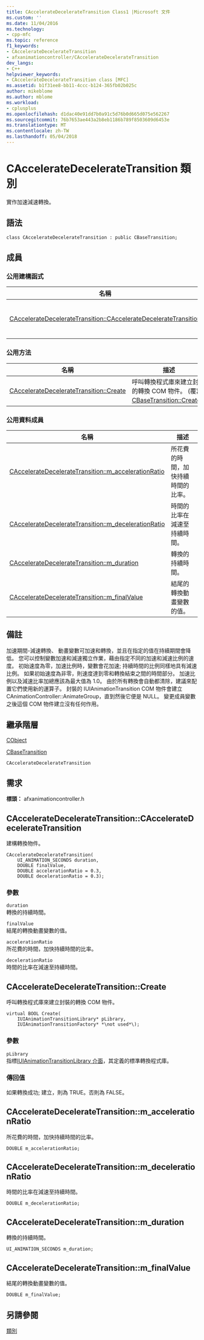 ```yaml
---
title: CAccelerateDecelerateTransition Class1 |Microsoft 文件
ms.custom: ''
ms.date: 11/04/2016
ms.technology:
- cpp-mfc
ms.topic: reference
f1_keywords:
- CAccelerateDecelerateTransition
- afxanimationcontroller/CAccelerateDecelerateTransition
dev_langs:
- C++
helpviewer_keywords:
- CAccelerateDecelerateTransition class [MFC]
ms.assetid: b1f31ee8-bb11-4ccc-b124-365fb02b025c
author: mikeblome
ms.author: mblome
ms.workload:
- cplusplus
ms.openlocfilehash: d1dac40e91dd7b0a91c5d76b0d665d075e562267
ms.sourcegitcommit: 76b7653ae443a2b8eb1186b789f8503609d6453e
ms.translationtype: MT
ms.contentlocale: zh-TW
ms.lasthandoff: 05/04/2018
---
```

# <a name="cacceleratedeceleratetransition-class"></a>CAccelerateDecelerateTransition 類別
實作加速減速轉換。  
  
## <a name="syntax"></a>語法  
  
```  
class CAccelerateDecelerateTransition : public CBaseTransition;  
```  
  
## <a name="members"></a>成員  
  
### <a name="public-constructors"></a>公用建構函式  
  
|名稱|描述|  
|----------|-----------------|  
|[CAccelerateDecelerateTransition::CAccelerateDecelerateTransition](#cacceleratedeceleratetransition)|建構轉換物件。|  
  
### <a name="public-methods"></a>公用方法  
  
|名稱|描述|  
|----------|-----------------|  
|[CAccelerateDecelerateTransition::Create](#create)|呼叫轉換程式庫來建立封裝的轉換 COM 物件。 (覆寫[CBaseTransition::Create](../../mfc/reference/cbasetransition-class.md#create)。)|  
  
### <a name="public-data-members"></a>公用資料成員  
  
|名稱|描述|  
|----------|-----------------|  
|[CAccelerateDecelerateTransition::m_accelerationRatio](#m_accelerationratio)|所花費的時間，加快持續時間的比率。|  
|[CAccelerateDecelerateTransition::m_decelerationRatio](#m_decelerationratio)|時間的比率在減速至持續時間。|  
|[CAccelerateDecelerateTransition::m_duration](#m_duration)|轉換的持續時間。|  
|[CAccelerateDecelerateTransition::m_finalValue](#m_finalvalue)|結尾的轉換動畫變數的值。|  
  
## <a name="remarks"></a>備註  
 加速期間-減速轉換、 動畫變數可加速和轉換，並且在指定的值在持續期間會降低。 您可以控制變數加速和減速獨立作業，藉由指定不同的加速和減速比例的速度。 初始速度為零，加速比例時，變數會花加速; 持續時間的比例同樣地具有減速比例。 如果初始速度為非零，則速度達到零和轉換結束之間的時間部分。 加速比例以及減速比率加總應該為最大值為 1.0。 由於所有轉換會自動都清除，建議來配置它們使用新的運算子。 封裝的 IUIAnimationTransition COM 物件會建立 CAnimationController::AnimateGroup，直到然後它便是 NULL。 變更成員變數之後這個 COM 物件建立沒有任何作用。  
  
## <a name="inheritance-hierarchy"></a>繼承階層  
 [CObject](../../mfc/reference/cobject-class.md)  
  
 [CBaseTransition](../../mfc/reference/cbasetransition-class.md)  
  
 `CAccelerateDecelerateTransition`   
  
## <a name="requirements"></a>需求  
 **標頭：** afxanimationcontroller.h  
  
##  <a name="cacceleratedeceleratetransition"></a>  CAccelerateDecelerateTransition::CAccelerateDecelerateTransition  
 建構轉換物件。  
  
```  
CAccelerateDecelerateTransition(
    UI_ANIMATION_SECONDS duration,  
    DOUBLE finalValue,  
    DOUBLE accelerationRatio = 0.3,  
    DOUBLE decelerationRatio = 0.3);
```  
  
### <a name="parameters"></a>參數  
 `duration`  
 轉換的持續時間。  
  
 `finalValue`  
 結尾的轉換動畫變數的值。  
  
 `accelerationRatio`  
 所花費的時間，加快持續時間的比率。  
  
 `decelerationRatio`  
 時間的比率在減速至持續時間。  
  
##  <a name="create"></a>  CAccelerateDecelerateTransition::Create  
 呼叫轉換程式庫來建立封裝的轉換 COM 物件。  
  
```  
virtual BOOL Create(
    IUIAnimationTransitionLibrary* pLibrary,  
    IUIAnimationTransitionFactory* *\not used*\);
```  
  
### <a name="parameters"></a>參數  
`pLibrary`  
 指標[IUIAnimationTransitionLibrary 介面](https://msdn.microsoft.com/library/windows/desktop/dd371897)，其定義的標準轉換程式庫。  
  
### <a name="return-value"></a>傳回值  
 如果轉換成功; 建立，則為 TRUE。否則為 FALSE。  
  
##  <a name="m_accelerationratio"></a>  CAccelerateDecelerateTransition::m_accelerationRatio  
 所花費的時間，加快持續時間的比率。  
  
```  
DOUBLE m_accelerationRatio;  
```  
  
##  <a name="m_decelerationratio"></a>  CAccelerateDecelerateTransition::m_decelerationRatio  
 時間的比率在減速至持續時間。  
  
```  
DOUBLE m_decelerationRatio;  
```  
  
##  <a name="m_duration"></a>  CAccelerateDecelerateTransition::m_duration  
 轉換的持續時間。  
  
```  
UI_ANIMATION_SECONDS m_duration;  
```  
  
##  <a name="m_finalvalue"></a>  CAccelerateDecelerateTransition::m_finalValue  
 結尾的轉換動畫變數的值。  
  
```  
DOUBLE m_finalValue;  
```  
  
## <a name="see-also"></a>另請參閱  
 [類別](../../mfc/reference/mfc-classes.md)
